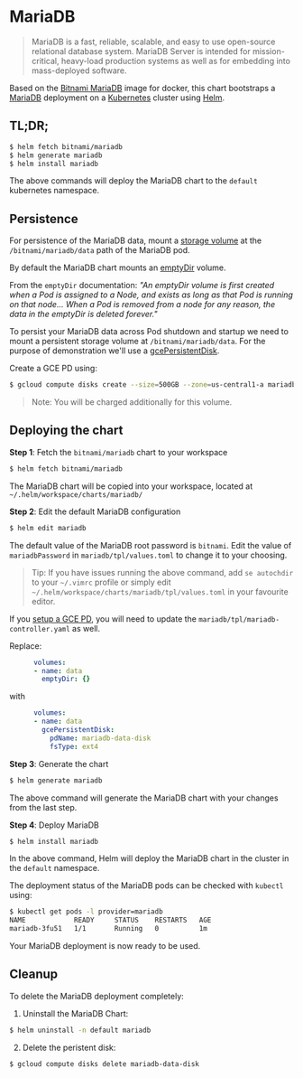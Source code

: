 # MariaDB

> MariaDB is a fast, reliable, scalable, and easy to use open-source relational database system. MariaDB Server is intended for mission-critical, heavy-load production systems as well as for embedding into mass-deployed software.

Based on the [Bitnami MariaDB](https://github.com/bitnami/bitnami-docker-mariadb) image for docker, this chart bootstraps a [MariaDB](https://mariadb.com/) deployment on a [Kubernetes](https://kubernetes.io) cluster using [Helm](https://helm.sh).

## TL;DR;

```bash
$ helm fetch bitnami/mariadb
$ helm generate mariadb
$ helm install mariadb
```

The above commands will deploy the MariaDB chart to the `default` kubernetes namespace.

## Persistence

For persistence of the MariaDB data, mount a [storage volume](http://kubernetes.io/v1.0/docs/user-guide/volumes.html) at the `/bitnami/mariadb/data` path of the MariaDB pod.

By default the MariaDB chart mounts an [emptyDir](http://kubernetes.io/docs/user-guide/volumes/#emptydir) volume.

From the `emptyDir` documentation: *"An emptyDir volume is first created when a Pod is assigned to a Node, and exists as long as that Pod is running on that node... When a Pod is removed from a node for any reason, the data in the emptyDir is deleted forever."*

To persist your MariaDB data across Pod shutdown and startup we need to mount a persistent storage volume at `/bitnami/mariadb/data`. For the purpose of demonstration we'll use a [gcePersistentDisk](http://kubernetes.io/docs/user-guide/volumes/#gcepersistentdisk).

Create a GCE PD using:

```bash
$ gcloud compute disks create --size=500GB --zone=us-central1-a mariadb-data-disk
```

> Note: You will be charged additionally for this volume.

## Deploying the chart

**Step 1**: Fetch the `bitnami/mariadb` chart to your workspace

```bash
$ helm fetch bitnami/mariadb
```

The MariaDB chart will be copied into your workspace, located at `~/.helm/workspace/charts/mariadb/`

**Step 2**: Edit the default MariaDB configuration

```bash
$ helm edit mariadb
```

The default value of the MariaDB root password is `bitnami`. Edit the value of `mariadbPassword` in `mariadb/tpl/values.toml` to change it to your choosing.

> Tip: If you have issues running the above command, add `se autochdir` to your `~/.vimrc` profile or simply edit `~/.helm/workspace/charts/mariadb/tpl/values.toml` in your favourite editor.

If you [setup a GCE PD](#Persistence), you will need to update the `mariadb/tpl/mariadb-controller.yaml` as well.

Replace:

```yaml
      volumes:
      - name: data
        emptyDir: {}
```

with

```yaml
      volumes:
      - name: data
        gcePersistentDisk:
          pdName: mariadb-data-disk
          fsType: ext4
```

**Step 3**: Generate the chart

```bash
$ helm generate mariadb
```

The above command will generate the MariaDB chart with your changes from the last step.

**Step 4**: Deploy MariaDB

```bash
$ helm install mariadb
```

In the above command, Helm will deploy the MariaDB chart in the cluster in the `default` namespace.

The deployment status of the MariaDB pods can be checked with `kubectl` using:

```bash
$ kubectl get pods -l provider=mariadb
NAME            READY     STATUS    RESTARTS   AGE
mariadb-3fu51   1/1       Running   0          1m
```

Your MariaDB deployment is now ready to be used.

## Cleanup

To delete the MariaDB deployment completely:

1. Uninstall the MariaDB Chart:

```bash
$ helm uninstall -n default mariadb
```

2. Delete the peristent disk:

```bash
$ gcloud compute disks delete mariadb-data-disk
```
